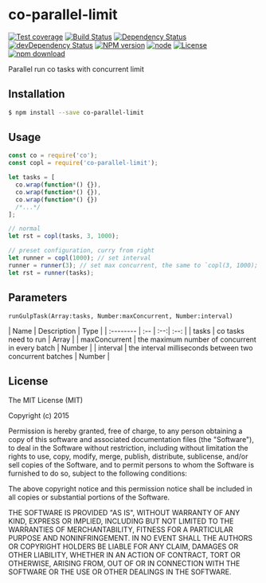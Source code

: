 # co-parallel-limit

[![Test coverage](https://img.shields.io/coveralls/LingyuCoder/co-parallel-limit.svg?style=flat-square)](https://coveralls.io/r/LingyuCoder/co-parallel-limit?branch=master)
[![Build Status](https://travis-ci.org/LingyuCoder/co-parallel-limit.png)](https://travis-ci.org/LingyuCoder/co-parallel-limit)
[![Dependency Status](https://david-dm.org/LingyuCoder/co-parallel-limit.svg)](https://david-dm.org/LingyuCoder/co-parallel-limit)
[![devDependency Status](https://david-dm.org/LingyuCoder/co-parallel-limit/dev-status.svg)](https://david-dm.org/LingyuCoder/co-parallel-limit#info=devDependencies)
[![NPM version](http://img.shields.io/npm/v/co-parallel-limit.svg?style=flat-square)](http://npmjs.org/package/co-parallel-limit)
[![node](https://img.shields.io/badge/node.js-%3E=_4.0-green.svg?style=flat-square)](http://nodejs.org/download/)
[![License](http://img.shields.io/npm/l/co-parallel-limit.svg?style=flat-square)](LICENSE)
[![npm download](https://img.shields.io/npm/dm/co-parallel-limit.svg?style=flat-square)](https://npmjs.org/package/co-parallel-limit)

Parallel run co tasks with concurrent limit

## Installation

```bash
$ npm install --save co-parallel-limit
```

## Usage

```javascript
const co = require('co');
const copl = require('co-parallel-limit');

let tasks = [
  co.wrap(function*() {}),
  co.wrap(function*() {}),
  co.wrap(function*() {})
  /*...*/
];

// normal
let rst = copl(tasks, 3, 1000);

// preset configuration, curry from right
let runner = copl(1000); // set interval
runner = runner(3); // set max concurrent, the same to `copl(3, 1000);`
let rst = runner(tasks);
```

## Parameters

`runGulpTask(Array:tasks, Number:maxConcurrent, Number:interval)`

| Name       | Description  | Type |
| :-------- | :-- | :--:| :--: |
| tasks | co tasks need to run | Array |
| maxConcurrent | the maximum number of concurrent in every batch | Number |
| interval | the interval milliseconds between two concurrent batches | Number |


## License

The MIT License (MIT)

Copyright (c) 2015

Permission is hereby granted, free of charge, to any person obtaining a copy
of this software and associated documentation files (the "Software"), to deal
in the Software without restriction, including without limitation the rights
to use, copy, modify, merge, publish, distribute, sublicense, and/or sell
copies of the Software, and to permit persons to whom the Software is
furnished to do so, subject to the following conditions:

The above copyright notice and this permission notice shall be included in all
copies or substantial portions of the Software.

THE SOFTWARE IS PROVIDED "AS IS", WITHOUT WARRANTY OF ANY KIND, EXPRESS OR
IMPLIED, INCLUDING BUT NOT LIMITED TO THE WARRANTIES OF MERCHANTABILITY,
FITNESS FOR A PARTICULAR PURPOSE AND NONINFRINGEMENT. IN NO EVENT SHALL THE
AUTHORS OR COPYRIGHT HOLDERS BE LIABLE FOR ANY CLAIM, DAMAGES OR OTHER
LIABILITY, WHETHER IN AN ACTION OF CONTRACT, TORT OR OTHERWISE, ARISING FROM,
OUT OF OR IN CONNECTION WITH THE SOFTWARE OR THE USE OR OTHER DEALINGS IN THE
SOFTWARE.
